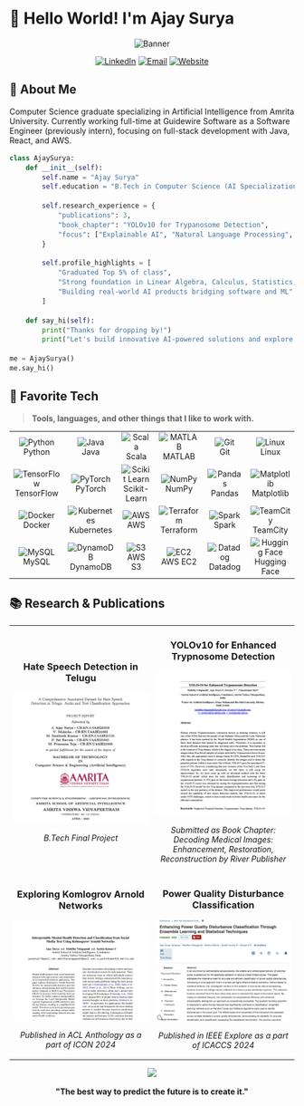 # 👋 Hello World! I'm Ajay Surya

<div align="center">
  
![Banner](https://capsule-render.vercel.app/api?type=waving&color=gradient&height=200&section=header&text=Software%20Engineer%20%7C%20AI%20Enthusiast&fontSize=40&animation=fadeIn)

  [![LinkedIn](https://img.shields.io/badge/LinkedIn-Connect-blue?style=for-the-badge&logo=linkedin)](https://www.linkedin.com/in/ajay018/)
  [![Email](https://img.shields.io/badge/Email-Contact-red?style=for-the-badge&logo=gmail)](mailto:j.ajaysurya.11@gmail.com)
  [![Website](https://img.shields.io/badge/Portfolio-ajaysurya.com-blue?style=for-the-badge&logo=window&logoColor=white)](https://ajaysurya.com)

</div>

## 🤖 About Me

Computer Science graduate specializing in Artificial Intelligence from Amrita University. Currently working full-time at Guidewire Software as a Software Engineer (previously intern), focusing on full-stack development with Java, React, and AWS.

```python
class AjaySurya:
    def __init__(self):
        self.name = "Ajay Surya"
        self.education = "B.Tech in Computer Science (AI Specialization), Amrita Vishwa Vidyapeetham"
        
        self.research_experience = {
            "publications": 3,
            "book_chapter": "YOLOv10 for Trypanosome Detection",
            "focus": ["Explainable AI", "Natural Language Processing", "Computer Vision"]
        }
       
        self.profile_highlights = [
            "Graduated Top 5% of class",
            "Strong foundation in Linear Algebra, Calculus, Statistics, Probability and Data Structures",
            "Building real-world AI products bridging software and ML"
        ]

    def say_hi(self):
        print("Thanks for dropping by!")
        print("Let's build innovative AI-powered solutions and explore new frontiers together.")

me = AjaySurya()
me.say_hi()
```

## 🚀 Favorite Tech

> **Tools, languages, and other things that I like to work with.**
<table>
<tr>
<td align="center" width="180">
<img src="https://skillicons.dev/icons?i=python" width="48" height="48" alt="Python" />
<br>Python
</td>
<td align="center" width="180">
<img src="https://skillicons.dev/icons?i=java" width="48" height="48" alt="Java" />
<br>Java
</td>
<td align="center" width="180">
<img src="https://skillicons.dev/icons?i=scala" width="48" height="48" alt="Scala" />
<br>Scala
</td>
<td align="center" width="180">
<img src="https://skillicons.dev/icons?i=matlab" width="48" height="48" alt="MATLAB" />
<br>MATLAB
</td>
<td align="center" width="180">
<img src="https://skillicons.dev/icons?i=git" width="48" height="48" alt="Git" />
<br>Git
</td>
<td align="center" width="180">
<img src="https://skillicons.dev/icons?i=linux" width="48" height="48" alt="Linux" />
<br>Linux
</td>
</tr>
<tr>
<td align="center" width="180">
<img src="https://skillicons.dev/icons?i=tensorflow" width="48" height="48" alt="TensorFlow" />
<br>TensorFlow
</td>
<td align="center" width="180">
<img src="https://skillicons.dev/icons?i=pytorch" width="48" height="48" alt="PyTorch" />
<br>PyTorch
</td>
<td align="center" width="180">
<img src="https://skillicons.dev/icons?i=scikitlearn" width="48" height="48" alt="Scikit Learn" />
<br>Scikit-Learn
</td>
<td align="center" width="180">
<img src="https://cdn.jsdelivr.net/gh/devicons/devicon/icons/numpy/numpy-original.svg" width="48" height="48" alt="NumPy" />
<br>NumPy
</td>
<td align="center" width="180">
<img src="https://cdn.jsdelivr.net/gh/devicons/devicon/icons/pandas/pandas-original.svg" width="48" height="48" alt="Pandas" />
<br>Pandas
</td>
<td align="center" width="180">
<img src="https://cdn.jsdelivr.net/gh/devicons/devicon/icons/matplotlib/matplotlib-original.svg" width="48" height="48" alt="Matplotlib" />
<br>Matplotlib
</td>
</tr>
<tr>
<td align="center" width="180">
<img src="https://skillicons.dev/icons?i=docker" width="48" height="48" alt="Docker" />
<br>Docker
</td>
<td align="center" width="180">
<img src="https://skillicons.dev/icons?i=kubernetes" width="48" height="48" alt="Kubernetes" />
<br>Kubernetes
</td>
<td align="center" width="180">
<img src="https://skillicons.dev/icons?i=aws" width="48" height="48" alt="AWS" />
<br>AWS
</td>
<td align="center" width="180">
<img src="https://skillicons.dev/icons?i=terraform" width="48" height="48" alt="Terraform" />
<br>Terraform
</td>
<td align="center" width="180">
<img src="https://cdn.jsdelivr.net/gh/devicons/devicon/icons/apachespark/apachespark-original.svg" width="48" height="48" alt="Spark" />
<br>Spark
</td>
<td align="center" width="180">
<img src="https://upload.wikimedia.org/wikipedia/commons/2/29/TeamCity_Icon.svg" width="48" height="48" alt="TeamCity" />
<br>TeamCity
</td>
</tr>
<tr>
<td align="center" width="180">
<img src="https://skillicons.dev/icons?i=mysql" width="48" height="48" alt="MySQL" />
<br>MySQL
</td>
<td align="center" width="180">
<img src="https://skillicons.dev/icons?i=dynamodb" width="48" height="48" alt="DynamoDB" />
<br>DynamoDB
</td>
<td align="center" width="180">
<img src="https://cdn.worldvectorlogo.com/logos/amazon-s3-simple-storage-service.svg" width="48" height="48" alt="S3" />
<br>AWS S3
</td>
<td align="center" width="180">
<img src="https://upload.wikimedia.org/wikipedia/commons/8/8c/Aws-ec2.svg" width="48" height="48" alt="EC2" />
<br>AWS EC2
</td>
<td align="center" width="180">
<img src="https://cdn.worldvectorlogo.com/logos/datadog.svg" width="48" height="48" alt="Datadog" />
<br>Datadog
</td>
<td align="center" width="180">
<img src="https://huggingface.co/front/assets/huggingface_logo-noborder.svg" width="48" height="48" alt="Hugging Face" />
<br>Hugging Face
</td>
</tr>
</table>

## 📚 Research & Publications

<table>
  <tr>
    <td width="50%">
      <h3 align="center">Hate Speech Detection in Telugu</h3>
      <p align="center">
        <a href="https://drive.google.com/file/d/1nr7iWR-7FoertVhk17tE5mNRx7uubNJa/view?usp=sharing" target="_blank">
          <img src="https://github.com/AjaySurya-018/AjaySurya-018/blob/main/images/HS.jpg" width="100%" alt="B.Tech Final Project"/>
        </a>
        <p align="center">
          <em>B.Tech Final Project</em>
        </p>
      </p>
    </td>
    <td width="50%">
      <h3 align="center">YOLOv10 for Enhanced Trypnosome Detection</h3>
      <p align="center">
        <a href="https://drive.google.com/file/d/1q48mAz_oWdl7oheeyEKb8YVFlwvp5Fy0/view?usp=sharing" target="_blank">
          <img src="https://github.com/AjaySurya-018/AjaySurya-018/blob/main/images/yolo.jpg" width="100%" alt="YOLOv10 Paper"/>
        </a>
        <p align="center">
          <em>Submitted as Book Chapter: Decoding Medical Images: Enhancement, Restoration, Reconstruction by River Publisher</em>
        </p>
      </p>
    </td>
  </tr>
  <tr>
    <td width="50%">
      <h3 align="center">Exploring Komlogrov Arnold Networks</h3>
      <p align="center">
        <a href="https://aclanthology.org/2024.icon-1.23/" target="_blank">
          <img src="https://github.com/AjaySurya-018/AjaySurya-018/blob/main/images/KAN.jpg" width="100%" alt="KAN Paper"/>
        </a>
        <p align="center">
          <em>Published in ACL Anthology as a part of ICON 2024</em>
        </p>
      </p>
    </td>
    <td width="50%">
      <h3 align="center">Power Quality Disturbance Classification</h3>
      <p align="center">
        <a href="https://ieeexplore.ieee.org/document/10716931" target="_blank">
          <img src="https://github.com/AjaySurya-018/AjaySurya-018/blob/main/images/PQ.jpg" width="100%" alt="Power Quality Paper"/>
        </a>
        <p align="center">
          <em>Published in IEEE Explore as a part of ICACCS 2024</em>
        </p>
      </p>
    </td>
  </tr>
</table>


<div align="center">
  
  <img src="https://capsule-render.vercel.app/api?type=waving&color=gradient&height=100&section=footer"/>
  
  **"The best way to predict the future is to create it."**
  
</div>
